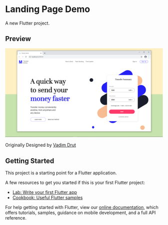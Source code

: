 # Landing Page Demo

A new Flutter project.

## Preview 

![Screenshot](https://github.com/GabbyOwusu/money_transfer_website_landing_page/blob/main/images/Screenshot%20(13).png)

Originally Designed by [Vadim Drut](https://dribbble.com/shots/7404770-MoneyTransfer-Hero-section)

## Getting Started

This project is a starting point for a Flutter application.

A few resources to get you started if this is your first Flutter project:

- [Lab: Write your first Flutter app](https://flutter.dev/docs/get-started/codelab)
- [Cookbook: Useful Flutter samples](https://flutter.dev/docs/cookbook)

For help getting started with Flutter, view our
[online documentation](https://flutter.dev/docs), which offers tutorials,
samples, guidance on mobile development, and a full API reference.
